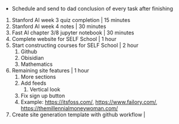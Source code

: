 - Schedule and send to dad conclusion of every task after finishing
  
1. Stanford AI week 3 quiz completion | 15 minutes
2. Stanford AI week 4 notes | 30 minutes
3. Fast AI chapter 3/8 jupyter notebook | 30 minutes
4. Complete website for SELF School | 1 hour
5. Start constructing courses for SELF School | 2 hour
	1. Github
	2. Obisidian
	3. Mathematics
6. Remaining site features | 1 hour
	1. More sections
	2. Add feeds
		1. Vertical look
	3. Fix sign up button
	4. Example: https://itsfoss.com/, https://www.failory.com/, https://themillennialmoneywoman.com/
7. Create site generation template with github workflow | 